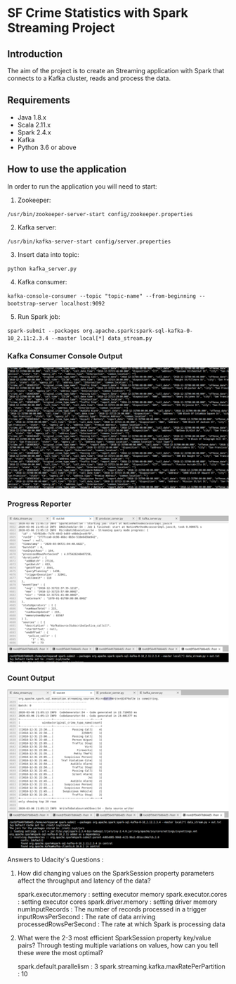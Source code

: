 # SF Crime Statistics with Spark Streaming Project

## Introduction 

The aim of the project is to create an Streaming application with Spark that connects to a 
Kafka cluster, reads and process the data.

## Requirements

* Java 1.8.x
* Scala 2.11.x
* Spark 2.4.x
* Kafka
* Python 3.6 or above

## How to use the application

In order to run the application you will need to start:

1. Zookeeper:

`/usr/bin/zookeeper-server-start config/zookeeper.properties`

2. Kafka server:

`/usr/bin/kafka-server-start config/server.properties`

3. Insert data into topic:

`python kafka_server.py`

4. Kafka consumer:

`kafka-console-consumer --topic "topic-name" --from-beginning --bootstrap-server localhost:9092`

5. Run Spark job:

`spark-submit --packages org.apache.spark:spark-sql-kafka-0-10_2.11:2.3.4 --master local[*] data_stream.py`


### Kafka Consumer Console Output

![kafka consumer output](kafka_consumer_screenshot.png)

### Progress Reporter

![progress reporter](Progress_screenshot.png)

### Count Output

![count output](Count_screenshot.png)

Answers to Udacity's Questions :

1. How did changing values on the SparkSession property parameters affect the throughput and latency of the data?

    spark.executor.memory : setting executor memory 
    spark.executor.cores : setting executor cores
    spark.driver.memory : setting driver memory
    numInputRecords : The number of records processed in a trigger
    inputRowsPerSecond : The rate of data arriving
    processedRowsPerSecond : The rate at which Spark is processing data
    

2. What were the 2-3 most efficient SparkSession property key/value pairs? Through testing multiple variations on values, how can you tell these were the most optimal? 

    spark.default.parallelism : 3
    spark.streaming.kafka.maxRatePerPartition : 10